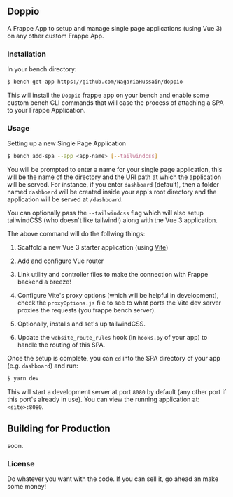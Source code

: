 ## Doppio

A Frappe App to setup and manage single page applications (using Vue 3) on any other custom Frappe App.

### Installation

In your bench directory:

```bash
$ bench get-app https://github.com/NagariaHussain/doppio
```

This will install the `Doppio` frappe app on your bench and enable some custom bench CLI commands
that will ease the process of attaching a SPA to your Frappe Application.

### Usage

Setting up a new Single Page Application

```bash
$ bench add-spa --app <app-name> [--tailwindcss]
```

You will be prompted to enter a name for your single page application, this will be the name of the directory and the URI path at which the application will be served. For instance, if you enter `dashboard` (default), then a folder named `dashboard` will be created inside your app's root directory and the application will be served at `/dashboard`.

You can optionally pass the `--tailwindcss` flag which will also setup tailwindCSS (who doesn't like tailwind!) along with the Vue 3 application.

The above command will do the follwing things:

1. Scaffold a new Vue 3 starter application (using [Vite](https://vitejs.dev/))

1. Add and configure Vue router

1. Link utility and controller files to make the connection with Frappe backend a breeze!

1. Configure Vite's proxy options (which will be helpful in development), check the `proxyOptions.js` file to see to what ports the Vite dev server proxies the requests (you frappe bench server).

1. Optionally, installs and set's up tailwindCSS.

1. Update the `website_route_rules` hook (in `hooks.py` of your app) to handle the routing of this SPA.

Once the setup is complete, you can `cd` into the SPA directory of your app (e.g. `dashboard`) and run:

```bash
$ yarn dev
```

This will start a development server at port `8080` by default (any other port if this port's already in use). You can view the running application at: `<site>:8080`.

## Building for Production

soon.

### License

Do whatever you want with the code. If you can sell it, go ahead an make some money!

